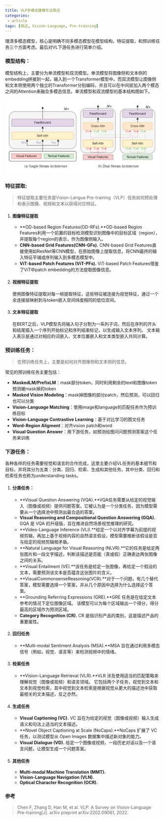 ```yaml
---
title: VLP多模态建模方法简述
categories:
 - article
tags: [简述, Vision-Language, Pre-training]
---
```


<!--more-->

理清多模态模型，核心是明确不同多模态模型在模型结构，特征提取，和预训练任务三个方面考虑。最后对VL下游任务进行简单介绍。

### 模型结构：

模型结构上，主要分为单流模型和双流模型。单流模型将图像侧和文本侧的embedding拼接到一起，输入到一个Transformer模型中。而双流模型让图像侧和文本侧使用两个独立的Transformer分别编码，并且可以在中间层加入两个模态之间的Attention来融合多模态信息。单流模型和双流模型的基本结构图如下。

![单流vs双流模型](../images/post/单流vs双流模型.png)

### 特征提取:

>  特征提取主要任务是Vision-Langue Pre-training（VLP）任务如何预处理和表示图像、视频和文本以获得对应特征。

1. #### 图像特征提取

   - **OD-based Region Features(OD-RFs).**OD-based Region Features利用一个前置的目标检测模型识别图像中的目标区域（region），并提取每个region的表示，作为图像侧输入。
   - **CNN-based Grid Features(CNN-GFs).** CNN-based Grid Features直接使用如ResNet等CNN模型，在原始图像上提取信息，将CNN最终的输入特征平铺成序列输入到多模态模型中。
   - **ViT-based Patch Features (ViT-PFs).** ViT-based Patch Features借鉴了ViT中patch embedding的方法提取图像信息。

2. #### 视频特征提取

   使用图像特征提取对每一帧提取特征，这些特征被连接为视觉特征，通过一个全连接层映射到与token嵌入空间纬度相同的低位空间。

3. #### 文本特征提取

   在BERT之后，VLP模型先将输入句子分割为一系列子词，然后在序列的开头和结尾插入一个序列开始标记和序列结束标记，以生成输入文本序列。 文本输入表示是通过对相应的词嵌入、文本位置嵌入和文本类型嵌入共同计算。

### 预训练任务：

>  在预训练任务上，主要是如何对齐图像侧和文本侧的信息。

常见的预训练任务主要包括：

- **MaskedLM/PrefixLM**：mask部分token，同时利用剩余的text和图像token预测被mask掉的token
- **Masked Vision Modeling**：mask掉图像的部分patch，然后预测，可以回归也可以分类
- **Vision-Language Matching**：使用image和language的匹配任务作为预训练目标
- **Vision-Language Contrastive Learning**：基于对比学习的图文任务
- **Word-Region Aligment**：对齐vision patch和word
- **Visual Question Answer**：用下游任务，如预测给图问问题预测答案这个任务来训练

### 下游任务：

各种各样的任务需要视觉和语言的合作完成，这里主要介绍VL任务的基本细节和目标，并将其分为五类：分类、回归、检索、生成和其他任务，其中分类、回归和检索任务也称为understanding tasks。

1. #### 分类任务：

   - **Visual Question Answering (VQA).**VQA任务需要从给定的视觉输入（图像或视频）提供问题答案。它被认为是一个分类任务，因为模型需要从一个选择池中预测出最合适的答案。
   - **Visual Reasoning and Compositional Question Answering (GQA).** GQA 是 VQA 的升级版，旨在推进自然场景视觉推理的研究。
   - **Video-Language Inference (VLI).**给定一个以对齐字幕为前提的视频剪辑，再加上基于视频内容的自然语言假设，模型需要推断该假设是否与给定的视频剪辑相矛盾。
   - **Natural Language for Visual Reasoning (NLVR).**它的任务是给定两张图片和一段文字描述，判断该描述是否能（真或假）正确表达两张图像之间的关系。
   - **Visual Entailment (VE).**该任务是给定一张图像，再给定一个假设的文本，需要预测该文本是否蕴含这张图片的含义。
   - **VisualCommonsenseReasoning(VCR).**对于一个问题，有几个替代答案，模型需要选择一个答案，并从几个原因中选择为什么选择这个答案。
   - **Grounding Referring Expressions (GRE).**GRE 任务是在给定文本参考的情况下定位图像区域。 该模型可以为每个区域输出一个得分，得分最高的区域作为预测区域。
   - **Category Recognition (CR).** CR 是指识别产品的类别，这是描述产品的重要属性。

2. #### 回归任务

   - **Multi-modal Sentiment Analysis (MSA).**MSA 旨在通过利用多模态信号（例如，视觉、语言等）来检测视频中的情绪。

3. #### 检索任务

   - **Vision-Language Retrieval (VLR).**VLR 涉及使用适当的匹配策略来理解视觉（图像或视频）和语言领域。 它包括两个子任务，视觉到文本和文本到视觉检索，其中视觉到文本检索是根据视觉从更大的描述池中获取最相关的文本描述，反之亦然。

4. #### 生成任务

   - **Visual Captioning (VC).** VC 旨在为给定的视觉（图像或视频）输入生成语义和句法上适当的文本描述。
   - **Novel Object Captioning at Scale (NoCaps).**NoCaps 扩展了 VC 任务，以测试模型从 Open Images 数据集中描述新对象的能力。
   - **Visual Dialogue (VD).** 给定一个图像或视频，一段历史对话以及一个语言问题，让模型生成一个问题答案。

5. #### 其他任务

   - **Multi-modal Machine Translation (MMT).** 
   - **Vision-Language Navigation (VLN).**
   - **Optical Character Recognition (OCR).**

### 参考

>  Chen F, Zhang D, Han M, et al. VLP: A Survey on Vision-Language Pre-training[J]. arXiv preprint arXiv:2202.09061, 2022.